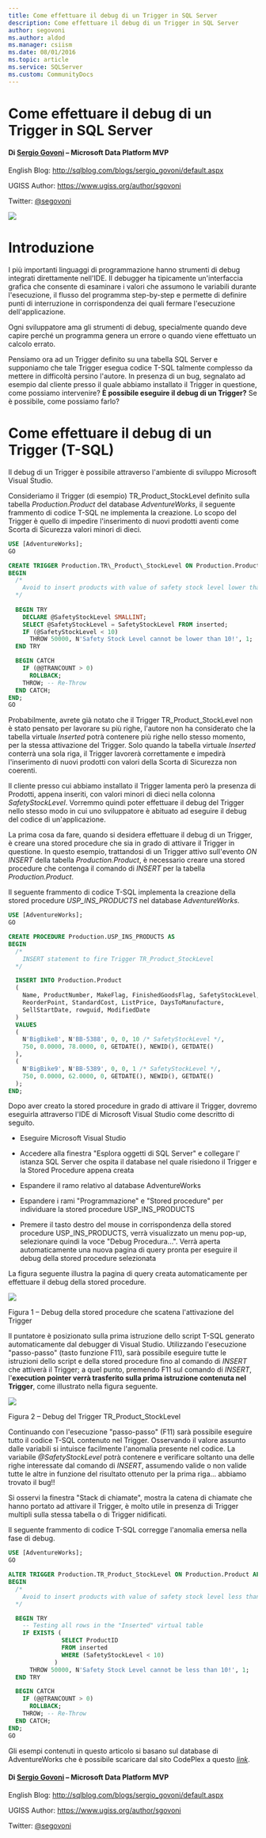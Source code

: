 ```yaml
---
title: Come effettuare il debug di un Trigger in SQL Server
description: Come effettuare il debug di un Trigger in SQL Server
author: segovoni
ms.author: aldod
ms.manager: csiism
ms.date: 08/01/2016
ms.topic: article
ms.service: SQLServer
ms.custom: CommunityDocs
---
```


# Come effettuare il debug di un Trigger in SQL Server

#### Di [Sergio Govoni](https://mvp.microsoft.com/en-us/PublicProfile/4029181?fullName=Sergio%20Govoni) – Microsoft Data Platform MVP

English Blog: <http://sqlblog.com/blogs/sergio_govoni/default.aspx>

UGISS Author: <https://www.ugiss.org/author/sgovoni>

Twitter: [@segovoni](https://twitter.com/segovoni)

![](./img/MVPLogo.png)

Introduzione
============

I più importanti linguaggi di programmazione hanno strumenti di debug integrati direttamente nell'IDE. Il debugger ha tipicamente un'interfaccia grafica che consente di esaminare i valori che assumono le variabili durante l'esecuzione, il flusso del programma step-by-step e permette di definire punti di interruzione in corrispondenza dei quali fermare l'esecuzione dell'applicazione.

Ogni sviluppatore ama gli strumenti di debug, specialmente quando deve capire perché un programma genera un errore o quando viene effettuato un calcolo errato.

Pensiamo ora ad un Trigger definito su una tabella SQL Server e supponiamo che tale Trigger esegua codice T-SQL talmente complesso da mettere in difficoltà persino l'autore. In presenza di un bug, segnalato ad esempio dal cliente presso il quale abbiamo installato il Trigger in questione, come possiamo intervenire? **È possibile eseguire il debug di un Trigger?** Se è possibile, come possiamo farlo?


Come effettuare il debug di un Trigger (T-SQL)
==============================================

Il debug di un Trigger è possibile attraverso l'ambiente di sviluppo Microsoft Visual Studio.

Consideriamo il Trigger (di esempio) TR\_Product\_StockLevel definito sulla tabella *Production.Product* del database *AdventureWorks*, il seguente frammento di codice T-SQL ne implementa la creazione. Lo scopo del Trigger è quello di impedire l'inserimento di nuovi prodotti aventi come Scorta di Sicurezza valori minori di dieci.

```SQL
USE [AdventureWorks];
GO

CREATE TRIGGER Production.TR\_Product\_StockLevel ON Production.Product AFTER INSERT AS
BEGIN
  /*
    Avoid to insert products with value of safety stock level lower than 10
  */
    
  BEGIN TRY
    DECLARE @SafetyStockLevel SMALLINT;
    SELECT @SafetyStockLevel = SafetyStockLevel FROM inserted;
    IF (@SafetyStockLevel < 10)
      THROW 50000, N'Safety Stock Level cannot be lower than 10!', 1;
  END TRY

  BEGIN CATCH
    IF (@@TRANCOUNT > 0)
      ROLLBACK;
    THROW; -- Re-Throw
  END CATCH;
END;
GO
```

Probabilmente, avrete già notato che il Trigger TR\_Product\_StockLevel non è stato pensato per lavorare su più righe, l'autore non ha considerato che la tabella virtuale *Inserted* potrà contenere più righe nello stesso momento, per la stessa attivazione del Trigger. Solo quando la tabella virtuale *Inserted* conterrà una sola riga, il Trigger lavorerà correttamente e impedirà l'inserimento di nuovi prodotti con valori della Scorta di Sicurezza non coerenti.

Il cliente presso cui abbiamo installato il Trigger lamenta però la presenza di Prodotti, appena inseriti, con valori minori di dieci nella colonna *SafetyStockLevel*. Vorremmo quindi poter effettuare il debug del Trigger nello stesso modo in cui uno sviluppatore è abituato ad eseguire il debug del codice di un'applicazione.

La prima cosa da fare, quando si desidera effettuare il debug di un Trigger, è creare una stored procedure che sia in grado di attivare il Trigger in questione. In questo esempio, trattandosi di un Trigger attivo sull'evento *ON INSERT* della tabella *Production.Product*, è necessario creare una stored procedure che contenga il comando di *INSERT* per la tabella *Production.Product*.

Il seguente frammento di codice T-SQL implementa la creazione della stored procedure *USP\_INS\_PRODUCTS* nel database *AdventureWorks*.

```SQL
USE [AdventureWorks];
GO

CREATE PROCEDURE Production.USP_INS_PRODUCTS AS 
BEGIN
  /*
    INSERT statement to fire Trigger TR_Product_StockLevel
  */

  INSERT INTO Production.Product
  (
    Name, ProductNumber, MakeFlag, FinishedGoodsFlag, SafetyStockLevel,
    ReorderPoint, StandardCost, ListPrice, DaysToManufacture,
    SellStartDate, rowguid, ModifiedDate
  )
  VALUES
  (
    N'BigBike8', N'BB-5388', 0, 0, 10 /* SafetyStockLevel */,
    750, 0.0000, 78.0000, 0, GETDATE(), NEWID(), GETDATE()
  ),
  (
    N'BigBike9', N'BB-5389', 0, 0, 1 /* SafetyStockLevel */,
    750, 0.0000, 62.0000, 0, GETDATE(), NEWID(), GETDATE()
  );
END;
```

Dopo aver creato la stored procedure in grado di attivare il Trigger, dovremo eseguirla attraverso l'IDE di Microsoft Visual Studio come descritto di seguito.

-   Eseguire Microsoft Visual Studio

-   Accedere alla finestra "Esplora oggetti di SQL Server" e collegare l' istanza SQL Server che ospita il database nel quale risiedono il Trigger e la Stored Procedure appena creata

-   Espandere il ramo relativo al database AdventureWorks

-   Espandere i rami "Programmazione" e "Stored procedure" per individuare la stored procedure USP\_INS\_PRODUCTS

-   Premere il tasto destro del mouse in corrispondenza della stored procedure USP\_INS\_PRODUCTS, verrà visualizzato un menu pop-up, selezionare quindi la voce "Debug Procedura...". Verrà aperta automaticamente una nuova pagina di query pronta per eseguire il debug della stored procedure selezionata

La figura seguente illustra la pagina di query creata automaticamente per effettuare il debug della stored procedure.

![](./img/Debug-SQL-Server-Trigger/image1.png)

Figura 1 – Debug della stored procedure che scatena l'attivazione del Trigger

Il puntatore è posizionato sulla prima istruzione dello script T-SQL generato automaticamente dal debugger di Visual Studio. Utilizzando l'esecuzione "passo-passo" (tasto funzione F11), sarà possibile eseguire tutte le istruzioni dello script e della stored procedure fino al comando di *INSERT* che attiverà il Trigger; a quel punto, premendo F11 sul comando di *INSERT*, l'**execution pointer verrà trasferito sulla prima istruzione contenuta nel Trigger**, come illustrato nella figura seguente.

![](./img/Debug-SQL-Server-Trigger/image2.png)

Figura 2 – Debug del Trigger TR\_Product\_StockLevel

Continuando con l'esecuzione "passo-passo" (F11) sarà possibile eseguire tutto il codice T-SQL contenuto nel Trigger. Osservando il valore assunto dalle variabili si intuisce facilmente l'anomalia presente nel codice. La variabile *@SafetyStockLevel* potrà contenere e verificare soltanto una delle righe interessate dal comando di *INSERT*, assumendo valide o non valide tutte le altre in funzione del risultato ottenuto per la prima riga... abbiamo trovato il bug!!

Si osservi la finestra "Stack di chiamate", mostra la catena di chiamate che hanno portato ad attivare il Trigger, è molto utile in presenza di Trigger multipli sulla stessa tabella o di Trigger nidificati.

Il seguente frammento di codice T-SQL corregge l'anomalia emersa nella fase di debug.

```SQL
USE [AdventureWorks];
GO

ALTER TRIGGER Production.TR_Product_StockLevel ON Production.Product AFTER INSERT AS
BEGIN
  /*
    Avoid to insert products with value of safety stock level less than 10
  */

  BEGIN TRY
    -- Testing all rows in the "Inserted" virtual table
    IF EXISTS (
               SELECT ProductID
               FROM inserted
               WHERE (SafetyStockLevel < 10)
             )
      THROW 50000, N'Safety Stock Level cannot be less than 10!', 1;
  END TRY

  BEGIN CATCH
    IF (@@TRANCOUNT > 0)
      ROLLBACK;
    THROW; -- Re-Throw
  END CATCH;
END;
GO
```

Gli esempi contenuti in questo articolo si basano sul database di AdventureWorks che è possibile scaricare dal sito CodePlex a questo [*link*](http://msftdbprodsamples.codeplex.com/releases/view/125550).

#### Di [Sergio Govoni](https://mvp.microsoft.com/en-us/PublicProfile/4029181?fullName=Sergio%20Govoni) – Microsoft Data Platform MVP

English Blog: <http://sqlblog.com/blogs/sergio_govoni/default.aspx>

UGISS Author: <https://www.ugiss.org/author/sgovoni>

Twitter: [@segovoni](https://twitter.com/segovoni)
